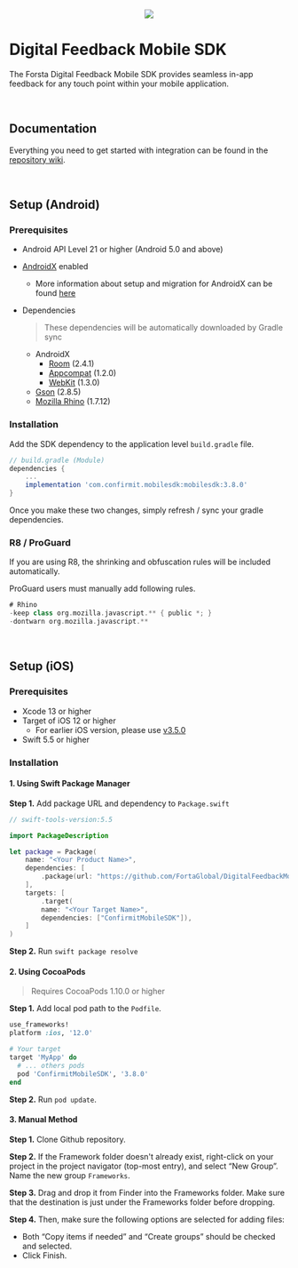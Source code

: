 <br/>
<p align="center">
  <img src="https://forstaglobal.github.io/DigitalFeedbackMobileSDK/assets/logo.png">
</p>

# Digital Feedback Mobile SDK

The Forsta Digital Feedback Mobile SDK provides seamless in-app feedback for any touch point within your mobile application. 

<br/>

## Documentation

Everything you need to get started with integration can be found in the [repository wiki](https://github.com/ForstaGlobal/DigitalFeedbackMobileSDK/wiki).

<br/>

## Setup (Android)

### Prerequisites

* Android API Level 21 or higher (Android 5.0 and above)
* [AndroidX](https://developer.android.com/jetpack/androidx/) enabled
    * More information about setup and migration for AndroidX can be found [here](https://developer.android.com/jetpack/androidx/)
* Dependencies
    
    > These dependencies will be automatically downloaded by Gradle sync
    
    * AndroidX
        * [Room](https://developer.android.com/jetpack/androidx/releases/room) (2.4.1)
        * [Appcompat](https://developer.android.com/jetpack/androidx/releases/appcompat) (1.2.0)
        * [WebKit](https://developer.android.com/jetpack/androidx/releases/webkit) (1.3.0)
    * [Gson](https://github.com/google/gson) (2.8.5)
    * [Mozilla Rhino](https://github.com/mozilla/rhino) (1.7.12)


### Installation

Add the SDK dependency to the application level `build.gradle` file.
```gradle
// build.gradle (Module)
dependencies {
    ...
    implementation 'com.confirmit.mobilesdk:mobilesdk:3.8.0'
}
```

Once you make these two changes, simply refresh / sync your gradle dependencies.


### R8 / ProGuard

If you are using R8, the shrinking and obfuscation rules will be included automatically.

ProGuard users must manually add following rules.

```gradle
# Rhino
-keep class org.mozilla.javascript.** { public *; }
-dontwarn org.mozilla.javascript.**
```

<br/>

## Setup (iOS)

### Prerequisites

* Xcode 13 or higher
* Target of iOS 12 or higher
  * For earlier iOS version, please use [v3.5.0](https://github.com/ForstaGlobal/DigitalFeedbackMobileSDK/tree/3.5.0)
* Swift 5.5 or higher

### Installation

#### 1. Using Swift Package Manager

**Step 1.** Add package URL and dependency to `Package.swift`
```swift
// swift-tools-version:5.5

import PackageDescription

let package = Package(
    name: "<Your Product Name>",
    dependencies: [
		.package(url: "https://github.com/FortaGlobal/DigitalFeedbackMobileSDK.git", .upToNextMajor(from: "3.8.0"))
    ],
    targets: [
        .target(
		name: "<Your Target Name>",
		dependencies: ["ConfirmitMobileSDK"]),
    ]
)
```

**Step 2.** Run `swift package resolve`

#### 2. Using CocoaPods

> Requires CocoaPods 1.10.0 or higher

**Step 1.** Add local pod path to the `Podfile`.
```ruby
use_frameworks!
platform :ios, '12.0'

# Your target
target 'MyApp' do
  # ... others pods
  pod 'ConfirmitMobileSDK', '3.8.0'
end
```

**Step 2.** Run `pod update`.

#### 3. Manual Method

**Step 1.** Clone Github repository.

**Step 2.** If the Framework folder doesn't already exist, right-click on your project in the project navigator (top-most entry), and select “New Group”. Name the new group `Frameworks`.

**Step 3.** Drag and drop it from Finder into the Frameworks folder. Make sure that the destination is just under the Frameworks folder before dropping.

**Step 4.** Then, make sure the following options are selected for adding files:
* Both “Copy items if needed” and “Create groups” should be checked and selected. 
* Click Finish.

<br/>